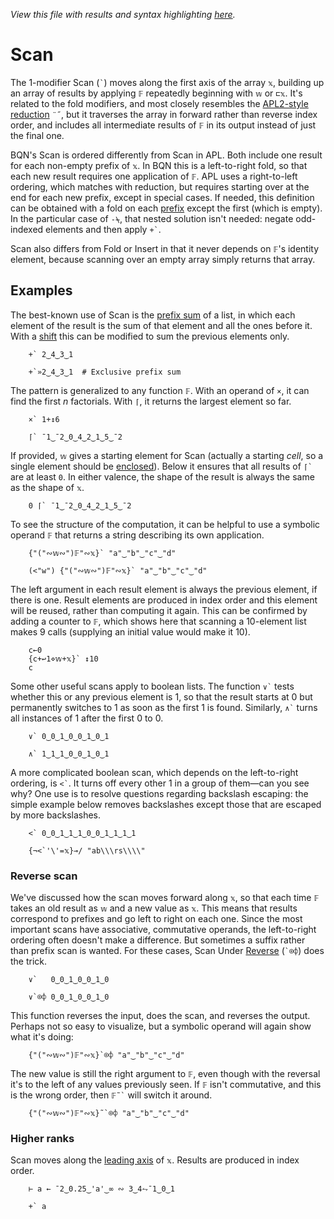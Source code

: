 *View this file with results and syntax highlighting [here](https://mlochbaum.github.io/BQN/doc/scan.html).*

# Scan

<!--GEN
f ← •BQN fn ← "⌈" ⋄ ft ← Highlight fn
xt ← Highlight∘•Repr¨ xv ← 2‿0‿0‿3‿5‿1
zt ← Highlight∘•Repr¨ f` xv
d ← 56‿42

rc ← At "class=code|stroke-width=1.5|rx=12"
Ge ← "g"⊸At⊸Enc
g  ← "fill=currentColor|stroke-linecap=round|text-anchor=middle|font-family=BQN,monospace"
cg ← "font-size=18px|text-anchor=end"
bg ← "class=bluegreen|stroke-width=3|style=fill:none|opacity=0.6"
lg ← "class=lilac|stroke-width=2"

Text ← ("text" Attr "dy"‿"0.32em"∾ ·Pos d⊸×)⊸Enc
Path ← "path" Elt "d"≍○<⊢
Line ← "line" Elt ("xy"≍⌜"12")≍˘○⥊ ·FmtNum d×⊢

Brak ← {
  l ← 6‿15
  P ← ∾"M l l "∾¨ ·FmtNum∘⥊ ∾
  Path ∾ (((-⊸≍0.4)+0‿¯1⊏𝕨)((0‿¯1×l)+d×≍)⌜𝕩) P¨ ≍○<⟜⌽ -⌾⊑⊸≍l
}
VL ← ≍˜⊸≍⟜((≍⟜-0.3)⊸+)

tx ← ↕≠xt ⋄ ty ← 0.75+4.7×↕2
sy ← (2÷˜+´ty)+3×0.5-˜(↕÷-⟜1) ≠sx←1↓tx
dim ← ⟨2.5+≠tx,0.75+1⊑ty⟩ ⋄ sh ← ¯2.3‿0

((∾˜d)×((-∾+˜)1‿0.3)+sh∾dim) SVG g Ge ⟨
  "rect" Elt rc ∾ (Pos d×sh)∾"width"‿"height"≍˘FmtNum d×dim
  lg Ge Line¨ ∾⟨
    ⟨tx ⊑⊸VL ty⟩
    ∾ sx {𝕨⊸VL¨⌽⌾(1⊸⊑)<˘ty≍˘𝕩}¨ sy
    sx ((¯1‿¯0.14≍¯0.3‿¯0.07)+≍)¨ sy
  ⟩
  cg Ge (¯1.1≍¨ty) Text¨ ≍○<⟜(ft∾(Highlight"`")∾⊢) "𝕩"
  "font-size=21px" Ge (⍉tx≍⌜ty) Text¨ xt≍zt
  "font-size=19px" Ge sx (≍ Text ft˙)¨ sy
  bg Ge tx⊸Brak¨ ty
⟩
-->

The 1-modifier Scan (`` ` ``) moves along the first axis of the array `𝕩`, building up an array of results by applying `𝔽` repeatedly beginning with `𝕨` or `⊏𝕩`. It's related to the fold modifiers, and most closely resembles the [APL2-style reduction](fold.md#apl2-reduction) `¨˝`, but it traverses the array in forward rather than reverse index order, and includes all intermediate results of `𝔽` in its output instead of just the final one.

BQN's Scan is ordered differently from Scan in APL. Both include one result for each non-empty prefix of `𝕩`. In BQN this is a left-to-right fold, so that each new result requires one application of `𝔽`. APL uses a right-to-left ordering, which matches with reduction, but requires starting over at the end for each new prefix, except in special cases. If needed, this definition can be obtained with a fold on each [prefix](prefixes.md) except the first (which is empty). In the particular case of `-⍀`, that nested solution isn't needed: negate odd-indexed elements and then apply `` +` ``.

Scan also differs from Fold or Insert in that it never depends on `𝔽`'s identity element, because scanning over an empty array simply returns that array.

## Examples

The best-known use of Scan is the [prefix sum](https://en.wikipedia.org/wiki/Prefix_sum) of a list, in which each element of the result is the sum of that element and all the ones before it. With a [shift](shift.md) this can be modified to sum the previous elements only.

        +` 2‿4‿3‿1

        +`»2‿4‿3‿1  # Exclusive prefix sum

The pattern is generalized to any function `𝔽`. With an operand of `×`, it can find the first *n* factorials. With `⌈`, it returns the largest element so far.

        ×` 1+↕6

        ⌈` ¯1‿¯2‿0‿4‿2‿1‿5‿¯2

If provided, `𝕨` gives a starting element for Scan (actually a starting *cell*, so a single element should be [enclosed](enclose.md)). Below it ensures that all results of `` ⌈` `` are at least `0`. In either valence, the shape of the result is always the same as the shape of `𝕩`.

        0 ⌈` ¯1‿¯2‿0‿4‿2‿1‿5‿¯2

To see the structure of the computation, it can be helpful to use a symbolic operand `𝔽` that returns a string describing its own application.

        {"("∾𝕨∾")𝔽"∾𝕩}` "a"‿"b"‿"c"‿"d"

        (<"w") {"("∾𝕨∾")𝔽"∾𝕩}` "a"‿"b"‿"c"‿"d"

The left argument in each result element is always the previous element, if there is one. Result elements are produced in index order and this element will be reused, rather than computing it again. This can be confirmed by adding a counter to `𝔽`, which shows here that scanning a 10-element list makes 9 calls (supplying an initial value would make it 10).

        c←0
        {c+↩1⋄𝕨+𝕩}` ↕10
        c

Some other useful scans apply to boolean lists. The function `` ∨` `` tests whether this or any previous element is 1, so that the result starts at 0 but permanently switches to 1 as soon as the first 1 is found. Similarly, `` ∧` `` turns all instances of 1 after the first 0 to 0.

        ∨` 0‿0‿1‿0‿0‿1‿0‿1

        ∧` 1‿1‿1‿0‿0‿1‿0‿1

A more complicated boolean scan, which depends on the left-to-right ordering, is `` <` ``. It turns off every other 1 in a group of them—can you see why? One use is to resolve questions regarding backslash escaping: the simple example below removes backslashes except those that are escaped by more backslashes.

        <` 0‿0‿1‿1‿1‿0‿0‿1‿1‿1‿1

        {¬<`'\'=𝕩}⊸/ "ab\\\rs\\\\"

### Reverse scan

We've discussed how the scan moves forward along `𝕩`, so that each time `𝔽` takes an old result as `𝕨` and a new value as `𝕩`. This means that results correspond to prefixes and go left to right on each one. Since the most important scans have associative, commutative operands, the left-to-right ordering often doesn't make a difference. But sometimes a suffix rather than prefix scan is wanted. For these cases, Scan Under [Reverse](reverse.md) (`` `⌾⌽ ``) does the trick.

        ∨`   0‿0‿1‿0‿0‿1‿0

        ∨`⌾⌽ 0‿0‿1‿0‿0‿1‿0

This function reverses the input, does the scan, and reverses the output. Perhaps not so easy to visualize, but a symbolic operand will again show what it's doing:

        {"("∾𝕨∾")𝔽"∾𝕩}`⌾⌽ "a"‿"b"‿"c"‿"d"

The new value is still the right argument to `𝔽`, even though with the reversal it's to the left of any values previously seen. If `𝔽` isn't commutative, and this is the wrong order, then `` 𝔽˜` `` will switch it around.

        {"("∾𝕨∾")𝔽"∾𝕩}˜`⌾⌽ "a"‿"b"‿"c"‿"d"


### Higher ranks

Scan moves along the [leading axis](leading.md) of `𝕩`. Results are produced in index order.

        ⊢ a ← ¯2‿0.25‿'a'‿∞ ∾ 3‿4⥊¯1‿0‿1

        +` a
